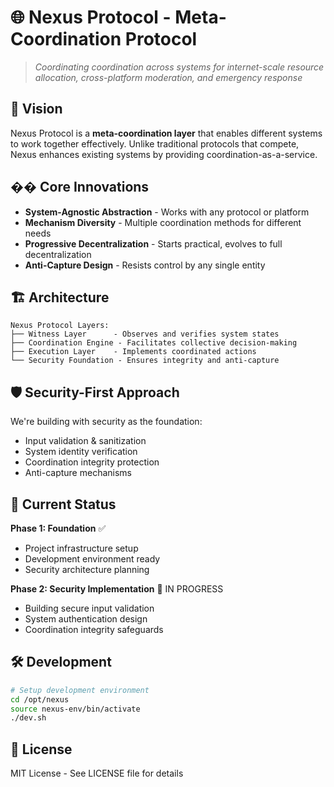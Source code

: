 # 🌐 Nexus Protocol - Meta-Coordination Protocol

> *Coordinating coordination across systems for internet-scale resource allocation, cross-platform moderation, and emergency response*

## 🎯 Vision

Nexus Protocol is a **meta-coordination layer** that enables different systems to work together effectively. Unlike traditional protocols that compete, Nexus enhances existing systems by providing coordination-as-a-service.

## �� Core Innovations

- **System-Agnostic Abstraction** - Works with any protocol or platform
- **Mechanism Diversity** - Multiple coordination methods for different needs
- **Progressive Decentralization** - Starts practical, evolves to full decentralization
- **Anti-Capture Design** - Resists control by any single entity

## 🏗️ Architecture

```
Nexus Protocol Layers:
├── Witness Layer      - Observes and verifies system states
├── Coordination Engine - Facilitates collective decision-making
├── Execution Layer    - Implements coordinated actions
└── Security Foundation - Ensures integrity and anti-capture
```

## 🛡️ Security-First Approach

We're building with security as the foundation:
- Input validation & sanitization
- System identity verification
- Coordination integrity protection
- Anti-capture mechanisms

## 🔧 Current Status

**Phase 1: Foundation** ✅
- Project infrastructure setup
- Development environment ready
- Security architecture planning

**Phase 2: Security Implementation** 🚧 IN PROGRESS
- Building secure input validation
- System authentication design
- Coordination integrity safeguards

## 🛠️ Development

```bash
# Setup development environment
cd /opt/nexus
source nexus-env/bin/activate
./dev.sh
```

## 📜 License

MIT License - See LICENSE file for details

